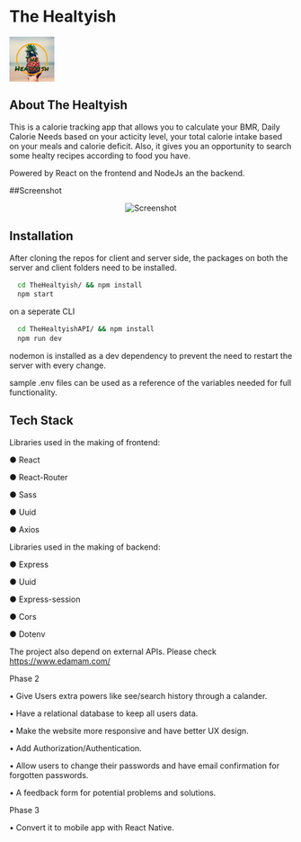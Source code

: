 # The Healtyish

<img src="./src/assets/images/Logo-bckgrnd.png" alt="Logo" width="80" height="80" align="center">



## About The Healtyish
This is a calorie tracking app that allows you to calculate your BMR, Daily Calorie Needs based on your acticity level, your total calorie intake based on your meals and calorie deficit. Also, it gives you an opportunity to search some healty recipes according to food you have.

Powered by React on the frontend and NodeJs an the backend.

##Screenshot
<div align="center">
    <img src="./src/assets/images/theHealtyish" alt="Screenshot">
</div>

## Installation

After cloning the repos for client and server side, 
the packages on both the server and client folders need to be installed.

```zsh
  cd TheHealtyish/ && npm install
  npm start
```
on a seperate CLI

```zsh
  cd TheHealtyishAPI/ && npm install 
  npm run dev
```

nodemon is installed as a dev dependency to prevent the need to restart
the server with every change.

sample .env files can be used as a reference of the variables needed for
full functionality.

## Tech Stack

Libraries used in the making of frontend: 

●	React

●	React-Router

●	Sass

●	Uuid

●	Axios 

Libraries used in the making of backend:

●	Express

●	Uuid

●	Express-session

●	Cors

●	Dotenv

The project also depend on external APIs. Please check <a>https://www.edamam.com/</a> 

Phase 2

•	Give Users extra powers like see/search history through a calander. 

•	Have a relational database to keep all users data. 

•	Make the website more responsive and have better UX design.

•   Add Authorization/Authentication.

•	Allow users to change their passwords and have email confirmation for forgotten passwords.

•	A feedback form for potential problems and solutions.

Phase 3

• Convert it to mobile app with React Native.	
